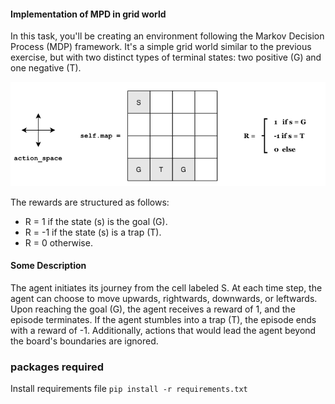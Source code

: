 #### Implementation of MPD in grid world
In this task, you'll be creating an environment following the Markov Decision Process (MDP) framework. It's a simple grid world similar to the previous exercise, but with two distinct types of terminal states: two positive (G) and one negative (T).

![Representation of flow of Value iteration and Policy iteration](https://github.com/likhith00/ReinforcementLearning/blob/main/applications/gymnasium_imp/Gridimage.png)

The rewards are structured as follows:

- R = 1 if the state (s) is the goal (G).
- R = -1 if the state (s) is a trap (T).
- R = 0 otherwise.

#### Some Description 
The agent initiates its journey from the cell labeled S. At each time step, the agent can choose to move upwards, rightwards, downwards, or leftwards. Upon reaching the goal (G), the agent receives a reward of 1, and the episode terminates. If the agent stumbles into a trap (T), the episode ends with a reward of -1. Additionally, actions that would lead the agent beyond the board's boundaries are ignored.


### packages required

Install requirements file 
`pip install -r requirements.txt`
